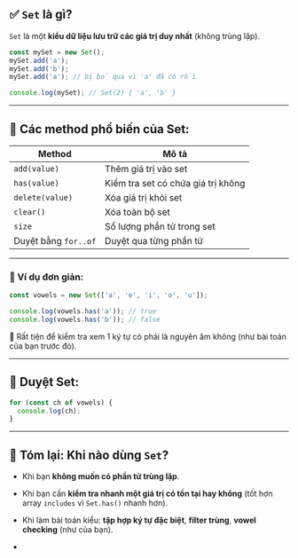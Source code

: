 

## ✅ **`Set` là gì?**

`Set` là một **kiểu dữ liệu lưu trữ các giá trị duy nhất** (không trùng lặp).

```js
const mySet = new Set();
mySet.add('a');
mySet.add('b');
mySet.add('a'); // bị bỏ qua vì 'a' đã có rồi

console.log(mySet); // Set(2) { 'a', 'b' }
```

---

## 📌 **Các method phổ biến của Set:**

| Method              | Mô tả |
|---------------------|-------|
| `add(value)`        | Thêm giá trị vào set |
| `has(value)`        | Kiểm tra set có chứa giá trị không |
| `delete(value)`     | Xóa giá trị khỏi set |
| `clear()`           | Xóa toàn bộ set |
| `size`              | Số lượng phần tử trong set |
| Duyệt bằng `for..of` | Duyệt qua từng phần tử |

---

### 🔸 Ví dụ đơn giản:

```js
const vowels = new Set(['a', 'e', 'i', 'o', 'u']);

console.log(vowels.has('a')); // true
console.log(vowels.has('b')); // false
```

📍 Rất tiện để kiểm tra xem 1 ký tự có phải là nguyên âm không (như bài toán của bạn trước đó).

---

## 🔁 Duyệt Set:

```js
for (const ch of vowels) {
  console.log(ch);
}
```

---

## 🧠 Tóm lại: Khi nào dùng `Set`?

- Khi bạn **không muốn có phần tử trùng lặp**.
- Khi bạn cần **kiểm tra nhanh một giá trị có tồn tại hay không** (tốt hơn array `includes` vì `Set.has()` nhanh hơn).
- Khi làm bài toán kiểu: **tập hợp ký tự đặc biệt**, **filter trùng**, **vowel checking** (như của bạn).

-